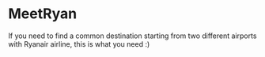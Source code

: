 # MeetRyan
If you need to find a common destination starting from two different airports with Ryanair airline, this is what you need :)